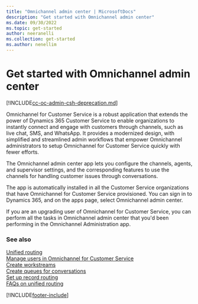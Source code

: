 ```yaml
---
title: "Omnichannel admin center | MicrosoftDocs"
description: "Get started with Omnichannel admin center"
ms.date: 09/30/2022
ms.topic: get-started
author: neeranelli
ms.collection: get-started
ms.author: nenellim
---
```


# Get started with Omnichannel admin center

[!INCLUDE[cc-oc-admin-csh-deprecation.md](../includes/cc-oc-admin-csh-deprecation.md)]

Omnichannel for Customer Service is a robust application that extends the power of Dynamics 365 Customer Service to enable organizations to instantly connect and engage with customers through channels, such as live chat, SMS, and WhatsApp. It provides a modernized design, with simplified and streamlined admin workflows that empower Omnichannel administrators to setup Omnichannel for Customer Service quickly with fewer efforts.

The Omnichannel admin center app lets you configure the channels, agents, and supervisor settings, and the corresponding features to use the channels for handling customer issues through conversations.

The app is automatically installed in all the Customer Service organizations that have Omnichannel for Customer Service provisioned. You can sign in to Dynamics 365, and on the apps page, select Omnichannel admin center.

If you are an upgrading user of Omnichannel for Customer Service, you can perform all the tasks in Omnichannel admin center that you'd been performing in the Omnichannel Administration app.


### See also

[Unified routing](overview-unified-routing.md)  
[Manage users in Omnichannel for Customer Service](users-user-profiles.md)  
[Create workstreams](create-workstreams.md)  
[Create queues for conversations](queues-omnichannel.md)  
[Set up record routing](set-up-record-routing.md)  
[FAQs on unified routing](unified-routing-faqs.md)  


[!INCLUDE[footer-include](../includes/footer-banner.md)]
